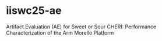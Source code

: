 # iiswc25-ae
Artifact Evaluation (AE) for Sweet or Sour CHERI: Performance Characterization of the Arm Morello Platform
